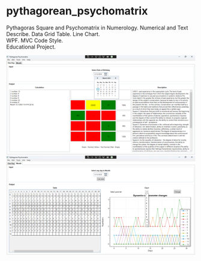 # pythagorean_psychomatrix
Pythagoras Square and Psychomatrix in Numerology. 
Numerical and Text Describe. Data Grid Table. Line Chart. \
WPF. MVC Code Style. \
Educational Project. 

![screenshot](https://github.com/altirtix/pythagorean_psychomatrix/blob/main/screenshot1.png)
![screenshot](https://github.com/altirtix/pythagorean_psychomatrix/blob/main/screenshot2.png)
